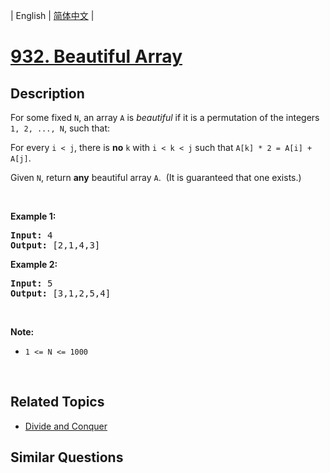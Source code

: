 
| English | [简体中文](README.md) |

# [932. Beautiful Array](https://leetcode-cn.com/problems/beautiful-array/)

## Description

<p>For some fixed <code>N</code>, an array <code>A</code> is <em>beautiful</em> if it is a permutation of the integers <code>1, 2, ..., N</code>, such that:</p>

<p>For every <code>i &lt; j</code>, there is <strong>no</strong>&nbsp;<code>k</code> with <code>i &lt; k &lt; j</code>&nbsp;such that <code>A[k] * 2 = A[i] + A[j]</code>.</p>

<p>Given <code>N</code>, return <strong>any</strong> beautiful array <code>A</code>.&nbsp; (It is guaranteed that one exists.)</p>

<p>&nbsp;</p>

<p><strong>Example 1:</strong></p>

<pre>
<strong>Input: </strong><span id="example-input-1-1">4</span>
<strong>Output: </strong><span id="example-output-1">[2,1,4,3]</span>
</pre>

<div>
<p><strong>Example 2:</strong></p>

<pre>
<strong>Input: </strong><span id="example-input-2-1">5</span>
<strong>Output: </strong><span>[3,1,2,5,4]</span></pre>

<p>&nbsp;</p>
</div>

<p><strong>Note:</strong></p>

<ul>
	<li><code>1 &lt;= N &lt;= 1000</code></li>
</ul>

<div>
<div>&nbsp;</div>
</div>

## Related Topics

- [Divide and Conquer](https://leetcode-cn.com/tag/divide-and-conquer)

## Similar Questions


